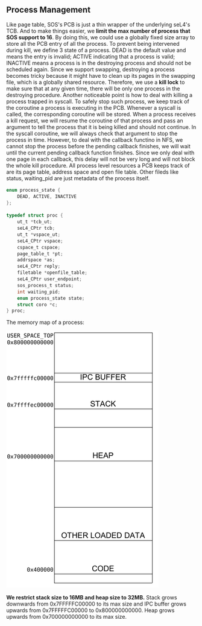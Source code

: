## Process Management

Like page table, SOS's PCB is just a thin wrapper of  the underlying seL4's TCB. And to make things easier, we **limit the max number of process that SOS support to 16**. By doing this, we could use a globally fixed size array to store all the PCB entry of all the process.  To prevent being intervened during kill, we define 3 state of a process. DEAD is the default value and means the entry is invalid; ACTIVE indicating that a process is valid; INACTIVE means a process is in the destroying process and should not be scheduled again. Since we support swapping, destroying a process becomes tricky because it might have to clean up its pages in the swapping file, which is a globally shared resource. Therefore, we use a **kill lock** to make sure that at any given time, there will be only one process in the destroying procedure.  Another noticeable point is how to deal with killing a process trapped in syscall. To safely stop such process, we keep track of the coroutine a process is executing in the PCB. Whenever a syscall is called, the corresponding coroutine will be stored. When a process receives a kill request, we will resume the coroutine of that process and pass an argument to tell the process that it is being killed and should not continue. In the syscall coroutine, we will always check that argument to stop the process in time. However, to deal with the callback functino in NFS, we cannot stop the process before the pending callback finishes, we will wait until the current pending callback function finishes. Since we only deal with one page in each callback, this delay will not be very long and will not block the whole kill procedure.  All process level resources a PCB keeps track of are its page table, address space and open file table. Other fileds like status, waiting_pid are just metadata of the process itself. 

```c
enum process_state {
    DEAD, ACTIVE, INACTIVE
};

typedef struct proc {
    ut_t *tcb_ut;
    seL4_CPtr tcb;
    ut_t *vspace_ut;
    seL4_CPtr vspace;
    cspace_t cspace;
    page_table_t *pt;
    addrspace *as;
    seL4_CPtr reply;
    filetable *openfile_table;
    seL4_CPtr user_endpoint;
    sos_process_t status;
    int waiting_pid;
    enum process_state state;
    struct coro *c;
} proc;
```

The memory map of a process:

![](vm_layout.png)

**We restrict stack size to 16MB and heap size to 32MB.** Stack grows downwards from 0x7FFFFFC00000 to its max size and IPC buffer grows upwards from 0x7FFFFFC00000 to 0x800000000000. Heap grows upwards from 0x700000000000 to its max size.

